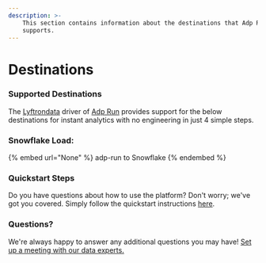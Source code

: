 ```yaml
---
description: >-
    This section contains information about the destinations that Adp Run
    supports.
---
```


# Destinations

### Supported Destinations

The [Lyftrondata](https://www.lyftrondata.com/) driver of [Adp Run](None) provides support for the below destinations for instant analytics with no engineering in just 4 simple steps.

### Snowflake Load:

{% embed url="None" %}
adp-run to Snowflake
{% endembed %}

### Quickstart Steps

Do you have questions about how to use the platform? Don't worry; we've got you covered. Simply follow the quickstart instructions [here](README.md).

### Questions? <a href="#questions" id="questions"></a>

We're always happy to answer any additional questions you may have! [Set up a meeting with our data experts.](https://www.lyftrondata.com/book-a-meeting/)
